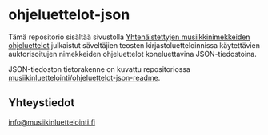 # ohjeluettelot-json

Tämä repositorio sisältää sivustolla [Yhtenäistettyjen musiikkinimekkeiden ohjeluettelot](https://musiikinluettelointi.fi/ohjeluettelot) julkaistut säveltäjien teosten kirjastoluetteloinnissa käytettävien auktorisoitujen nimekkeiden ohjeluettelot koneluettavina JSON-tiedostoina.

JSON-tiedoston tietorakenne on kuvattu repositoriossa [musiikinluettelointi/ohjeluettelot-json-readme](https://github.com/musiikinluettelointi/ohjeluettelot-json-readme).

## Yhteystiedot

info@musiikinluettelointi.fi
